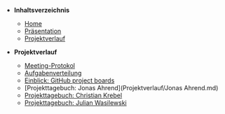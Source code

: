 ﻿* <b> Inhaltsverzeichnis </b>
  * [Home](/)
  * [Präsentation](Präsentation/ ":ignore title")  
  * [Projektverlauf](/Projektverlauf/README.md)
  
* <b> Projektverlauf </b>
  * [Meeting-Protokol](Projektverlauf/Meeting-Protokol.md)
  * [Aufgabenverteilung](Projektverlauf/Aufgabenverteilung.md)
  * [Einblick: GitHub project boards](Projektverlauf/GithubProjectBoards.md)
  * [Projekttagebuch: Jonas Ahrend](Projektverlauf/Jonas Ahrend.md)
  * [Projekttagebuch: Christian Krebel](Projektverlauf/ChristianKrebel.md)
  * [Projekttagebuch: Julian Wasilewski](Projektverlauf/JulianWasilewski.md)
